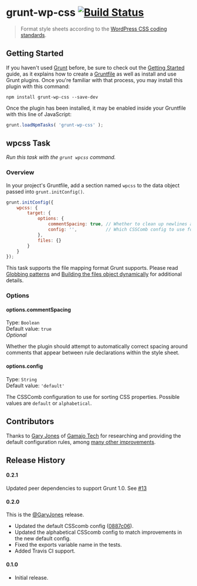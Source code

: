 # grunt-wp-css [![Build Status](https://travis-ci.org/cedaro/grunt-wp-css.png?branch=develop)](https://travis-ci.org/cedaro/grunt-wp-css)

> Format style sheets according to the [WordPress CSS coding standards](http://make.wordpress.org/core/handbook/coding-standards/css/).


## Getting Started

If you haven't used [Grunt](http://gruntjs.com/) before, be sure to check out the [Getting Started](http://gruntjs.com/getting-started) guide, as it explains how to create a [Gruntfile](http://gruntjs.com/sample-gruntfile) as well as install and use Grunt plugins. Once you're familiar with that process, you may install this plugin with this command:

```shell
npm install grunt-wp-css --save-dev
```

Once the plugin has been installed, it may be enabled inside your Gruntfile with this line of JavaScript:

```js
grunt.loadNpmTasks( 'grunt-wp-css' );
```

## wpcss Task

_Run this task with the `grunt wpcss` command._


### Overview

In your project's Gruntfile, add a section named `wpcss` to the data object passed into `grunt.initConfig()`.

```js
grunt.initConfig({
    wpcss: {
        target: {
            options: {
                commentSpacing: true, // Whether to clean up newlines around comments between CSS rules.
                config: '',           // Which CSSComb config to use for sorting properties.
            },
            files: {}
        }
    }
});
```
This task supports the file mapping format Grunt supports. Please read [Globbing patterns](http://gruntjs.com/configuring-tasks#globbing-patterns) and [Building the files object dynamically](http://gruntjs.com/configuring-tasks#building-the-files-object-dynamically) for additional details.


### Options

#### options.commentSpacing
Type: `Boolean`  
Default value: `true`  
*Optional*

Whether the plugin should attempt to automatically correct spacing around comments that appear between rule declarations within the style sheet.

#### options.config
Type: `String`  
Default value: `'default'`

The CSSComb configuration to use for sorting CSS properties. Possible values are `default` or `alphabetical`.


## Contributors

Thanks to [Gary Jones](https://github.com/GaryJones) of [Gamajo Tech](http://gamajo.com/) for researching and providing the default configuration rules, among [many other improvements](https://github.com/cedaro/grunt-wp-css/commits?author=GaryJones).


## Release History

#### 0.2.1

Updated peer dependencies to support Grunt 1.0. See [#13](https://github.com/cedaro/grunt-wp-css/pull/13)

#### 0.2.0

This is the [@GaryJones](https://github.com/GaryJones) release.

* Updated the default CSScomb config ([0887c06](https://github.com/cedaro/grunt-wp-css/commit/0887c06993c7eeea2c716d2d9ba523f3663dfa8b)).
* Updated the alphabetical CSScomb config to match improvements in the new default config.
* Fixed the exports variable name in the tests.
* Added Travis CI support.

#### 0.1.0

* Initial release.
